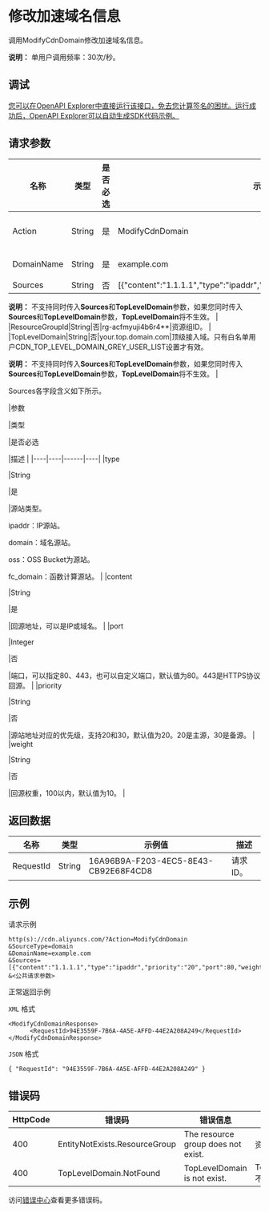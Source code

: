 # 修改加速域名信息

调用ModifyCdnDomain修改加速域名信息。

**说明：** 单用户调用频率：30次/秒。

## 调试

[您可以在OpenAPI Explorer中直接运行该接口，免去您计算签名的困扰。运行成功后，OpenAPI Explorer可以自动生成SDK代码示例。](https://api.aliyun.com/#product=Cdn&api=ModifyCdnDomain&type=RPC&version=2018-05-10)

## 请求参数

|名称|类型|是否必选|示例值|描述|
|--|--|----|---|--|
|Action|String|是|ModifyCdnDomain|操作接口名，系统规定参数。取值：**ModifyCdnDomain**。 |
|DomainName|String|是|example.com|加速域名，仅支持修改单个域名。 |
|Sources|String|否|\[\{"content":"1.1.1.1","type":"ipaddr","priority":"20","port":80,"weight":"15"\}\]|回源地址列表。

 **说明：** 不支持同时传入**Sources**和**TopLevelDomain**参数，如果您同时传入**Sources**和**TopLevelDomain**参数，**TopLevelDomain**将不生效。 |
|ResourceGroupId|String|否|rg-acfmyuji4b6r4\*\*|资源组ID。 |
|TopLevelDomain|String|否|your.top.domain.com|顶级接入域。只有白名单用户CDN\_TOP\_LEVEL\_DOMAIN\_GREY\_USER\_LIST设置才有效。

 **说明：** 不支持同时传入**Sources**和**TopLevelDomain**参数，如果您同时传入**Sources**和**TopLevelDomain**参数，**TopLevelDomain**将不生效。 |

Sources各字段含义如下所示。

|参数

|类型

|是否必选

|描述 |
|----|----|------|----|
|type

|String

|是

|源站类型。

 ipaddr：IP源站。

 domain：域名源站。

 oss：OSS Bucket为源站。

 fc\_domain：函数计算源站。 |
|content

|String

|是

|回源地址，可以是IP或域名。 |
|port

|Integer

|否

|端口，可以指定80、443，也可以自定义端口，默认值为80。443是HTTPS协议回源。 |
|priority

|String

|否

|源站地址对应的优先级，支持20和30，默认值为20。20是主源，30是备源。 |
|weight

|String

|否

|回源权重，100以内，默认值为10。 |

## 返回数据

|名称|类型|示例值|描述|
|--|--|---|--|
|RequestId|String|16A96B9A-F203-4EC5-8E43-CB92E68F4CD8|请求ID。 |

## 示例

请求示例

```
http(s)://cdn.aliyuncs.com/?Action=ModifyCdnDomain
&SourceType=domain
&DomainName=example.com
&Sources=[{"content":"1.1.1.1","type":"ipaddr","priority":"20","port":80,"weight":"15"}]
&<公共请求参数>
```

正常返回示例

`XML` 格式

```
<ModifyCdnDomainResponse>
	  <RequestId>94E3559F-7B6A-4A5E-AFFD-44E2A208A249</RequestId>
</ModifyCdnDomainResponse>
```

`JSON` 格式

```
{ "RequestId": "94E3559F-7B6A-4A5E-AFFD-44E2A208A249" }
```

## 错误码

|HttpCode|错误码|错误信息|描述|
|--------|---|----|--|
|400|EntityNotExists.ResourceGroup|The resource group does not exist.|资源组不存在。|
|400|TopLevelDomain.NotFound|TopLevelDomain is not exist.|TopLevelDomain不存在。|

访问[错误中心](https://error-center.alibabacloud.com/status/product/Cdn)查看更多错误码。


